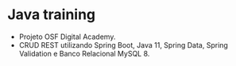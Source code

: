 # Java training

- Projeto OSF Digital Academy.
- CRUD REST utilizando Spring Boot, Java 11, Spring Data, Spring Validation e Banco Relacional MySQL 8.
